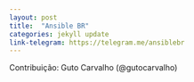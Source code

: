 ```yaml
---
layout: post
title:  "Ansible BR"
categories: jekyll update
link-telegram: https://telegram.me/ansiblebr
---
```

Contribuição: Guto Carvalho (@gutocarvalho)
